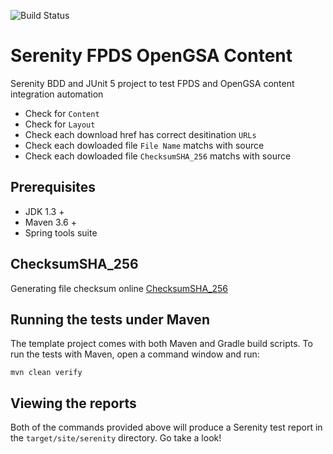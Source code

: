 
![Build Status](https://github.com/venuduggireddy/fpds-opengsa-content/actions/workflows/maven.yml/badge.svg)


# Serenity FPDS OpenGSA Content

Serenity BDD and JUnit 5 project to test FPDS and OpenGSA content integration automation

* Check for `Content`
* Check for `Layout`
* Check each download href has correct desitination `URLs` 
* Check each dowloaded file `File Name` matchs with source
* Check each dowloaded file `ChecksumSHA_256` matchs with source


## Prerequisites

* JDK 1.3 + 
* Maven 3.6 +
* Spring tools suite 

## ChecksumSHA_256

Generating file checksum online [ChecksumSHA_256](https://emn178.github.io/online-tools/sha256_checksum.html)

## Running the tests under Maven

The template project comes with both Maven and Gradle build scripts. To run the tests with Maven, open a command window and run:

    mvn clean verify

## Viewing the reports

Both of the commands provided above will produce a Serenity test report in the `target/site/serenity` directory. Go take a look!
